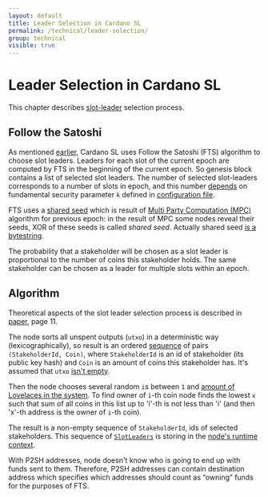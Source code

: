 ```yaml
---
layout: default
title: Leader Selection in Cardano SL
permalink: /technical/leader-selection/
group: technical
visible: true
---
```

<!-- Reviewed at e1d0f9fb37a3f1378341716916f0321fb55698df -->

# Leader Selection in Cardano SL

This chapter describes [slot-leader](/glossary/#slot-leader) selection process.

## Follow the Satoshi

As mentioned [earlier](/cardano/proof-of-stake/#follow-the-satoshi), Cardano SL
uses Follow the Satoshi (FTS) algorithm to choose slot leaders. Leaders for
each slot of the current epoch are computed by FTS in the beginning of the current
epoch. So genesis block contains a list of selected slot leaders. The number of
selected slot-leaders corresponds to a number of slots in epoch, and this number
[depends](https://github.com/input-output-hk/cardano-sl/blob/5f7b619c6ec9056c6fe778d862c426233af165df/core/Pos/Core/Constants/Raw.hs#L136)
on fundamental security parameter `k` defined in [configuration
file](https://github.com/input-output-hk/cardano-sl/blob/446444070ee09857603797a90af970fff215c8c5/core/constants.yaml#L10).

FTS uses a [shared
seed](https://github.com/input-output-hk/cardano-sl/blob/446444070ee09857603797a90af970fff215c8c5/core/Pos/Core/Types.hs#L256)
which is result of [Multi Party Computation
(MPC)](/cardano/proof-of-stake/#multi-party-computation) algorithm for previous
epoch: in the result of MPC some nodes reveal their seeds, XOR of these seeds is
called *shared seed*. Actually shared seed [is a bytestring](https://github.com/input-output-hk/cardano-sl/blob/446444070ee09857603797a90af970fff215c8c5/core/Pos/Core/Types.hs#L257).

The probability that a stakeholder will be chosen as a slot leader is
proportional to the number of coins this stakeholder holds. The same stakeholder
can be chosen as a leader for multiple slots within an epoch.

## Algorithm

Theoretical aspects of the slot leader selection process is described in
[paper](/glossary/#paper), page 11.

The node sorts all unspent outputs (`utxo`) in a deterministic way
(lexicographically), so result is an ordered
[sequence](https://github.com/input-output-hk/cardano-sl/blob/1f866450a8a530c119e3fc9edb84c97c56417aa2/src/Pos/Genesis.hs#L177)
of pairs `(StakeholderId, Coin)`, where `StakeholderId` is an id of stakeholder
(its public key hash) and `Coin` is an amount of coins this stakeholder has.
It's assumed that `utxo` [isn't
empty](https://github.com/input-output-hk/cardano-sl/blob/1f866450a8a530c119e3fc9edb84c97c56417aa2/src/Pos/Lrc/FtsPure.hs#L52).

Then the node chooses several random `i`s between `1` and [amount of Lovelaces
in the system](https://github.com/input-output-hk/cardano-sl/blob/1f866450a8a530c119e3fc9edb84c97c56417aa2/src/Pos/Lrc/FtsPure.hs#L49).
To find owner of `i`-th coin node finds the lowest `x` such that sum of all coins
in this list up to 'i'-th is not less than 'i' (and then 'x'-th address is the
owner of `i`-th coin).

The result is a non-empty sequence of `StakeholderId`, ids of selected stakeholders.
This sequence of [`SlotLeaders`](https://github.com/input-output-hk/cardano-sl/blob/5f7b619c6ec9056c6fe778d862c426233af165df/core/Pos/Core/Types.hs#L264)
is storing in the [node's runtime
context](https://github.com/input-output-hk/cardano-sl/blob/da70b2597aab352d7574a3946a366395b09e97eb/node/src/Pos/Context/Context.hs#L94).

With P2SH addresses, node doesn't know who is going to end up with funds sent to
them. Therefore, P2SH addresses can contain destination address which specifies
which addresses should count as “owning” funds for the purposes of FTS.

